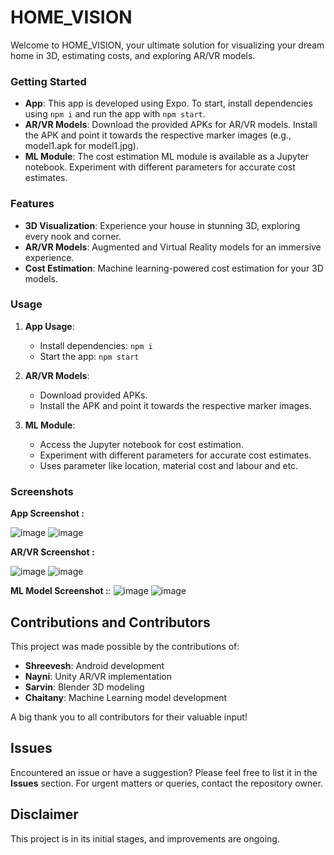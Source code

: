 # HOME_VISION

Welcome to HOME_VISION, your ultimate solution for visualizing your dream home in 3D, estimating costs, and exploring AR/VR models.

### Getting Started
- **App**: This app is developed using Expo. To start, install dependencies using `npm i` and run the app with `npm start`.
- **AR/VR Models**: Download the provided APKs for AR/VR models. Install the APK and point it towards the respective marker images (e.g., model1.apk for model1.jpg).
- **ML Module**: The cost estimation ML module is available as a Jupyter notebook. Experiment with different parameters for accurate cost estimates.

### Features
- **3D Visualization**: Experience your house in stunning 3D, exploring every nook and corner.
- **AR/VR Models**: Augmented and Virtual Reality models for an immersive experience.
- **Cost Estimation**: Machine learning-powered cost estimation for your 3D models.

### Usage
1. **App Usage**:
   - Install dependencies: `npm i`
   - Start the app: `npm start`

2. **AR/VR Models**:
   - Download provided APKs.
   - Install the APK and point it towards the respective marker images.

3. **ML Module**:
   - Access the Jupyter notebook for cost estimation.
   - Experiment with different parameters for accurate cost estimates.
   - Uses parameter like location, material cost and labour and etc. 


### Screenshots
**App Screenshot :**


![image](https://github.com/ShreeveshKumar/HOME_VISION/assets/115733778/d5a002db-6a49-4562-85f7-c0280b3d2ec7)    ![image](https://github.com/ShreeveshKumar/HOME_VISION/assets/115733778/3d7c0756-6ec6-42b9-981d-2317df2af2f7)




**AR/VR Screenshot :**

![image](https://github.com/ShreeveshKumar/HOME_VISION/assets/115733778/9ce6d00d-718d-4cb2-97dd-60cdfd5cee6a)          ![image](https://github.com/ShreeveshKumar/HOME_VISION/assets/115733778/c50259e7-a40d-480c-bca5-4502082e4e2e)



**ML Model Screenshot :**:
![image](https://github.com/ShreeveshKumar/HOME_VISION/assets/115733778/c65504f7-9dde-40f9-bfc1-38f807681874)              ![image](https://github.com/ShreeveshKumar/HOME_VISION/assets/115733778/3fef9665-6341-4358-8365-263f93121c92)

## Contributions and Contributors

This project was made possible by the contributions of:

- **Shreevesh**: Android development
- **Nayni**: Unity AR/VR implementation
- **Sarvin**: Blender 3D modeling
- **Chaitany**: Machine Learning model development

A big thank you to all contributors for their valuable input!

## Issues

Encountered an issue or have a suggestion? Please feel free to list it in the **Issues** section. For urgent matters or queries, contact the repository owner.

## Disclaimer

This project is in its initial stages, and improvements are ongoing.


